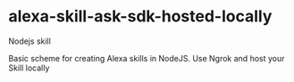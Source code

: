 # alexa-skill-ask-sdk-hosted-locally
Nodejs skill

Basic scheme for creating Alexa skills in NodeJS.
Use Ngrok and host your Skill locally
